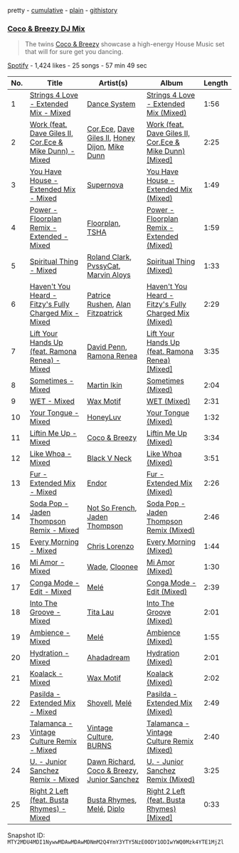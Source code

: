 pretty - [cumulative](/playlists/cumulative/37i9dQZF1DWZbLKYSaVqSx.md) - [plain](/playlists/plain/37i9dQZF1DWZbLKYSaVqSx) - [githistory](https://github.githistory.xyz/mackorone/spotify-playlist-archive/blob/main/playlists/plain/37i9dQZF1DWZbLKYSaVqSx)

### [Coco & Breezy DJ Mix](https://open.spotify.com/playlist/37i9dQZF1DWZbLKYSaVqSx)

> The twins <a href=“spotify:artist:0Adbm5kzcPUxFybf9fhjgG”>Coco & Breezy</a> showcase a high\-energy House Music set that will for sure get you dancing.

[Spotify](https://open.spotify.com/user/spotify) - 1,424 likes - 25 songs - 57 min 49 sec

| No. | Title | Artist(s) | Album | Length |
|---|---|---|---|---|
| 1 | [Strings 4 Love \- Extended Mix \- Mixed](https://open.spotify.com/track/3WeDk3qsJOgNn9ZkZUFcwl) | [Dance System](https://open.spotify.com/artist/1ju2puXmReF61q0pjZX0oh) | [Strings 4 Love \- Extended Mix \(Mixed\)](https://open.spotify.com/album/4F5el2MepPnWCxgweSvgcR) | 1:56 |
| 2 | [Work \(feat\. Dave Giles II, Cor.Ece & Mike Dunn\) \- Mixed](https://open.spotify.com/track/6uM7lm6VQZREBsXVQktDeh) | [Cor.Ece](https://open.spotify.com/artist/7kBeFHrKwVJsFTP5wpRYEv), [Dave Giles II](https://open.spotify.com/artist/5tceE0eTO2p70lG8DTvehw), [Honey Dijon](https://open.spotify.com/artist/0XfQBWgzisaS9ltDV9bXAS), [Mike Dunn](https://open.spotify.com/artist/55UOywvWbUD9c6C3NSGdft) | [Work \(feat\. Dave Giles II, Cor.Ece & Mike Dunn\) \[Mixed\]](https://open.spotify.com/album/4VJJp037yk0iWb5UCnTYal) | 2:25 |
| 3 | [You Have House \- Extended Mix \- Mixed](https://open.spotify.com/track/69t7r2yQdmNyC9gUvhczGT) | [Supernova](https://open.spotify.com/artist/45prnyVzaIl2StUTCsAZYx) | [You Have House \- Extended Mix \(Mixed\)](https://open.spotify.com/album/0BzrfDHtQgtHtpqcipxkiV) | 1:49 |
| 4 | [Power \- Floorplan Remix \- Extended \- Mixed](https://open.spotify.com/track/706hG2zEGavbuZNTiaubu4) | [Floorplan](https://open.spotify.com/artist/0RBnTX5xoVa1bDYt9Qbies), [TSHA](https://open.spotify.com/artist/2kLa7JZu4Ijdz1Gle2khZh) | [Power \- Floorplan Remix \- Extended \(Mixed\)](https://open.spotify.com/album/5Za9cjd6NnXBUkbfCoDeKs) | 1:59 |
| 5 | [Spiritual Thing \- Mixed](https://open.spotify.com/track/7vJTejvri9UCY686nMTa6J) | [Roland Clark](https://open.spotify.com/artist/4OGlp2UdUQGPJVbvJ82Cz5), [PvssyCat](https://open.spotify.com/artist/6ctlU7z2EqhgtXOYcHtEGC), [Marvin Aloys](https://open.spotify.com/artist/3CCJPt2Y7WxjlW8tswCu2q) | [Spiritual Thing \(Mixed\)](https://open.spotify.com/album/7z0xM3XE79aYd1EvAQ4eGa) | 1:33 |
| 6 | [Haven't You Heard \- Fitzy's Fully Charged Mix \- Mixed](https://open.spotify.com/track/0mOu6z5zBXxPbHMlROnDgi) | [Patrice Rushen](https://open.spotify.com/artist/1mNnxxnPfHQDOkFjnZmdkc), [Alan Fitzpatrick](https://open.spotify.com/artist/40JyDxGqtYSowWYT2jaive) | [Haven't You Heard \- Fitzy's Fully Charged Mix \(Mixed\)](https://open.spotify.com/album/6AAW6tgTLRtABm419t6OeL) | 2:29 |
| 7 | [Lift Your Hands Up \(feat\. Ramona Renea\) \- Mixed](https://open.spotify.com/track/1iZPVqEtDuybWnwGInXCFh) | [David Penn](https://open.spotify.com/artist/5kA0fIY29Fnfu4U2I2xvki), [Ramona Renea](https://open.spotify.com/artist/4rgCSBhGOFMm7d8HJsA4j3) | [Lift Your Hands Up \(feat\. Ramona Renea\) \[Mixed\]](https://open.spotify.com/album/44Rz29ULAGbq4PeIIJzTGD) | 3:35 |
| 8 | [Sometimes \- Mixed](https://open.spotify.com/track/1NGb2f9IVBtU8KWAHnNdaM) | [Martin Ikin](https://open.spotify.com/artist/7DhdJhd6DrxeJlUajwttd1) | [Sometimes \(Mixed\)](https://open.spotify.com/album/4xuNRdWXbxc2hmJMZLp3I4) | 2:04 |
| 9 | [WET \- Mixed](https://open.spotify.com/track/5APD9rtYok17ZQdnCyGNbE) | [Wax Motif](https://open.spotify.com/artist/7zm3aSdmGiOkTt0aZFSO8R) | [WET \(Mixed\)](https://open.spotify.com/album/1Ts40SVafixuyorO5901qM) | 2:31 |
| 10 | [Your Tongue \- Mixed](https://open.spotify.com/track/5dWOVT3cMVKp3xmHxWIotT) | [HoneyLuv](https://open.spotify.com/artist/1sl3gVNz3Nxd4poA8f76sl) | [Your Tongue \(Mixed\)](https://open.spotify.com/album/0qhSbmLSQQ4C7DgGhszD01) | 1:32 |
| 11 | [Liftin Me Up \- Mixed](https://open.spotify.com/track/3IuoMVdAjjYvvQqsIMxaUE) | [Coco & Breezy](https://open.spotify.com/artist/0Adbm5kzcPUxFybf9fhjgG) | [Liftin Me Up \(Mixed\)](https://open.spotify.com/album/0GPU70krmiBmiNHpMkWhQt) | 3:34 |
| 12 | [Like Whoa \- Mixed](https://open.spotify.com/track/6T1b8Xazbf0ENMo9qGrZeM) | [Black V Neck](https://open.spotify.com/artist/2l0xOjnrmYsxNoQ0QI3G5a) | [Like Whoa \(Mixed\)](https://open.spotify.com/album/0HAi8SkTBvyjT782P4C6Oa) | 3:51 |
| 13 | [Fur \- Extended Mix \- Mixed](https://open.spotify.com/track/1zR2mf0S02uYvnUQBaCafx) | [Endor](https://open.spotify.com/artist/6F3vLfyutkUhpM50G84eMt) | [Fur \- Extended Mix \(Mixed\)](https://open.spotify.com/album/1eMEfBy6GuqOBoJ6cswThe) | 2:26 |
| 14 | [Soda Pop \- Jaden Thompson Remix \- Mixed](https://open.spotify.com/track/5s2nfnaTUsHZziFNeNfzgS) | [Not So French](https://open.spotify.com/artist/0TkwAk5kUsLpz0txBUVIXJ), [Jaden Thompson](https://open.spotify.com/artist/0mdzsyApmam6OqNr4Z3vKQ) | [Soda Pop \- Jaden Thompson Remix \(Mixed\)](https://open.spotify.com/album/7dtw4zt8eFSHxXXnUDA9IA) | 2:46 |
| 15 | [Every Morning \- Mixed](https://open.spotify.com/track/5H4DG7zI4tQbRjV8Xxv8TG) | [Chris Lorenzo](https://open.spotify.com/artist/7tm9Tuc70geXOOyKhtZHIj) | [Every Morning \(Mixed\)](https://open.spotify.com/album/6L9UFwK54Quwm8go0n1flK) | 1:44 |
| 16 | [Mi Amor \- Mixed](https://open.spotify.com/track/36rGmOXDcoWU1dvqTK6kmT) | [Wade](https://open.spotify.com/artist/09iEIVQVBtTVjiuEdqqkIR), [Cloonee](https://open.spotify.com/artist/7MdlXmq2HViAJWo9cf30sR) | [Mi Amor \(Mixed\)](https://open.spotify.com/album/5rvN2dmotskJDuyxGpfpur) | 1:30 |
| 17 | [Conga Mode \- Edit \- Mixed](https://open.spotify.com/track/2v331Sd9lShMu1mI099Fim) | [Melé](https://open.spotify.com/artist/6EZO7Baz0SIFskWTO1GHqX) | [Conga Mode \- Edit \(Mixed\)](https://open.spotify.com/album/1tUHqIRQK80kanPL75cNOG) | 2:39 |
| 18 | [Into The Groove \- Mixed](https://open.spotify.com/track/1pqu8JyZMzT1zyVunPnGRy) | [Tita Lau](https://open.spotify.com/artist/5g93IJMEpfC68NUaeVjr4h) | [Into The Groove \(Mixed\)](https://open.spotify.com/album/5YAyo0un4y01v4CRwRVETf) | 2:01 |
| 19 | [Ambience \- Mixed](https://open.spotify.com/track/6sBTwuCwjbZC1hhrPqvg7I) | [Melé](https://open.spotify.com/artist/6EZO7Baz0SIFskWTO1GHqX) | [Ambience \(Mixed\)](https://open.spotify.com/album/3BadVfodsvUBneuffK6Xf9) | 1:55 |
| 20 | [Hydration \- Mixed](https://open.spotify.com/track/1foIMqt7ZypjLDfx6n4cDf) | [Ahadadream](https://open.spotify.com/artist/3SvsaUFZZNgVZYKrcFgzWW) | [Hydration \(Mixed\)](https://open.spotify.com/album/0PIUJDVYgJLQFpbPBJ0a9q) | 2:01 |
| 21 | [Koalack \- Mixed](https://open.spotify.com/track/2YEMxmVqQal3JJ8EcndQie) | [Wax Motif](https://open.spotify.com/artist/7zm3aSdmGiOkTt0aZFSO8R) | [Koalack \(Mixed\)](https://open.spotify.com/album/4hTcAhQE1VtkTMxW35TH87) | 2:02 |
| 22 | [Pasilda \- Extended Mix \- Mixed](https://open.spotify.com/track/3ctCBBJlXRZiRaGStMh5Vv) | [Shovell](https://open.spotify.com/artist/3H9aUontw9uSlcCDrKwJoE), [Melé](https://open.spotify.com/artist/6EZO7Baz0SIFskWTO1GHqX) | [Pasilda \- Extended Mix \(Mixed\)](https://open.spotify.com/album/5gJo42Qf7vwGt1zdejvQwd) | 2:49 |
| 23 | [Talamanca \- Vintage Culture Remix \- Mixed](https://open.spotify.com/track/2wzuVdQJueoNALXmqm2Nfa) | [Vintage Culture](https://open.spotify.com/artist/28uJnu5EsrGml2tBd7y8ts), [BURNS](https://open.spotify.com/artist/5eKqhPrKad0J9xGAtq3rW7) | [Talamanca \- Vintage Culture Remix \(Mixed\)](https://open.spotify.com/album/3ZvGkUpTcV5CF1LLNESCc7) | 2:40 |
| 24 | [U\. \- Junior Sanchez Remix \- Mixed](https://open.spotify.com/track/0UOcDbtanPese0WNxWEdRa) | [Dawn Richard](https://open.spotify.com/artist/6pSsE5y0uJMwYj83KrPyf9), [Coco & Breezy](https://open.spotify.com/artist/0Adbm5kzcPUxFybf9fhjgG), [Junior Sanchez](https://open.spotify.com/artist/31ZNfGVEEcI9CyicPVJQni) | [U\. \- Junior Sanchez Remix \(Mixed\)](https://open.spotify.com/album/7i6osdogLBzerOiTCVfbpC) | 3:25 |
| 25 | [Right 2 Left \(feat\. Busta Rhymes\) \- Mixed](https://open.spotify.com/track/5ub5UQAM3ZLHhMjtSAYKVw) | [Busta Rhymes](https://open.spotify.com/artist/1YfEcTuGvBQ8xSD1f53UnK), [Melé](https://open.spotify.com/artist/6EZO7Baz0SIFskWTO1GHqX), [Diplo](https://open.spotify.com/artist/5fMUXHkw8R8eOP2RNVYEZX) | [Right 2 Left \(feat\. Busta Rhymes\) \[Mixed\]](https://open.spotify.com/album/5BAgdBCWoZKim6lXO9EZbb) | 0:33 |

Snapshot ID: `MTY2MDU4MDI1NywwMDAwMDAwMDNmM2Q4YmY3YTY5NzE0ODY1ODIwYWQ0Mzk4YTE1MjZl`
